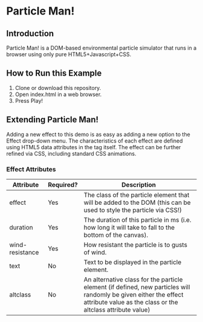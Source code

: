 # Particle Man!

Introduction
------------
Particle Man! is a DOM-based environmental particle simulator that runs in a browser using only pure HTML5+Javascript+CSS.

How to Run this Example
-----------------------
1. Clone or download this repository.
2. Open index.html in a web browser.
3. Press Play!

Extending Particle Man!
-----------------------
Adding a new effect to this demo is as easy as adding a new option to the Effect drop-down menu. The characteristics of each effect are defined using HTML5 data attributes in the tag itself. The effect can be further refined via CSS, including standard CSS animations.

### Effect Attributes ###

|Attribute      |Required?|Description
|---------------|---------|------------
|effect         |Yes      |The class of the particle element that will be added to the DOM (this can be used to style the particle via CSS!)
|duration       |Yes      |The duration of this particle in ms (i.e. how long it will take to fall to the bottom of the canvas).
|wind-resistance|Yes      |How resistant the particle is to gusts of wind.
|text           |No       |Text to be displayed in the particle element.
|altclass       |No       |An alternative class for the particle element (if defined, new particles will randomly be given either the effect attribute value as the class or the altclass attribute value)

